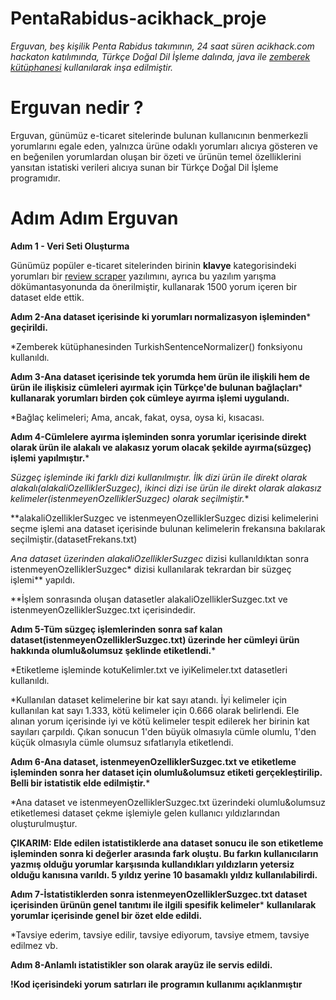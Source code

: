 # PentaRabidus-acikhack_proje

 *Erguvan, beş kişilik Penta Rabidus takımının, 24 saat süren acikhack.com hackaton katılımında, Türkçe Doğal Dil İşleme dalında, java ile [zemberek kütüphanesi](https://github.com/ahmetaa/zemberek-nlp "zemberek kütüphanesi") kullanılarak inşa edilmiştir.*

# Erguvan nedir ?

 Erguvan, günümüz e-ticaret sitelerinde bulunan kullanıcının benmerkezli yorumlarını egale eden,
yalnızca ürüne odaklı yorumları alıcıya gösteren ve en beğenilen yorumlardan oluşan bir özeti ve ürünün temel özelliklerini yansıtan istatiski verileri alıcıya sunan bir Türkçe Doğal Dil İşleme programıdır.

# Adım Adım Erguvan

**Adım 1 - Veri Seti Oluşturma**

 Günümüz popüler e-ticaret sitelerinden birinin **klavye** kategorisindeki yorumları bir [review scraper](https://github.com/0x01h/hepsiburada-review-scraper "review scraper") yazılımını, ayrıca bu yazılım yarışma dökümantasyonunda da önerilmiştir, kullanarak 1500 yorum içeren bir dataset elde ettik.

**Adım 2-Ana dataset içerisinde ki yorumları normalizasyon işleminden*** **geçirildi.**

 *Zemberek kütüphanesinden TurkishSentenceNormalizer() fonksiyonu kullanıldı.

**Adım 3-Ana dataset içerisinde tek yorumda hem ürün ile ilişkili hem de ürün ile ilişkisiz cümleleri ayırmak için Türkçe'de bulunan bağlaçları*** **kullanarak yorumları birden çok cümleye ayırma işlemi uygulandı.**

 *Bağlaç kelimeleri; Ama, ancak, fakat, oysa, oysa ki, kısacası.

**Adım 4-Cümlelere ayırma işleminden sonra yorumlar içerisinde direkt olarak ürün ile alakalı ve alakasız yorum olacak şekilde ayırma(süzgeç) işlemi yapılmıştır.***

 *Süzgeç işleminde iki farklı dizi kullanılmıştır. İlk dizi ürün ile direkt olarak
   alakalı(alakaliOzelliklerSuzgec), ikinci dizi ise ürün ile direkt olarak alakasız
   kelimeler(istenmeyenOzelliklerSuzgec) olarak seçilmiştir.**

  **alakaliOzelliklerSuzgec ve istenmeyenOzelliklerSuzgec dizisi kelimelerini seçme işlemi ana dataset içerisinde bulunan kelimelerin frekansına bakılarak seçilmiştir.(datasetFrekans.txt)

 *Ana dataset üzerinden alakaliOzelliklerSuzgec* dizisi kullanıldıktan sonra istenmeyenOzelliklerSuzgec* dizisi kullanılarak tekrardan bir süzgeç işlemi** yapıldı.

  **İşlem sonrasında oluşan datasetler alakaliOzelliklerSuzgec.txt ve istenmeyenOzelliklerSuzgec.txt içerisindedir.

**Adım 5-Tüm süzgeç işlemlerinden sonra saf kalan dataset(istenmeyenOzelliklerSuzgec.txt) üzerinde her cümleyi ürün hakkında olumlu&olumsuz şeklinde etiketlendi.***

 *Etiketleme işleminde kotuKelimler.txt ve iyiKelimeler.txt datasetleri kullanıldı.

 *Kullanılan dataset kelimelerine bir kat sayı atandı. İyi kelimeler için kullanılan kat sayı 1.333, kötü kelimeler için 0.666 olarak belirlendi. Ele alınan yorum içerisinde iyi ve kötü kelimeler tespit edilerek her birinin kat sayıları çarpıldı. Çıkan sonucun 1'den büyük olmasıyla cümle olumlu, 1'den küçük olmasıyla cümle olumsuz sıfatlarıyla etiketlendi.

**Adım 6-Ana dataset, istenmeyenOzelliklerSuzgec.txt ve etiketleme işleminden sonra her dataset için olumlu&olumsuz etiketi gerçekleştirilip. Belli bir istatistik elde edilmiştir.***

 *Ana dataset ve istenmeyenOzelliklerSuzgec.txt üzerindeki olumlu&olumsuz etiketlemesi dataset çekme işlemiyle gelen kullanıcı yıldızlarından
   oluşturulmuştur.

**ÇIKARIM: Elde edilen istatistiklerde ana dataset sonucu ile son etiketleme işleminden sonra ki değerler arasında fark oluştu. Bu farkın kullanıcıların yazmış olduğu yorumlar karşısında kullandıkları yıldızların yetersiz olduğu kanısına varıldı. 5 yıldız yerine 10 basamaklı yıldız kullanılabilirdi.**

**Adım 7-İstatistiklerden sonra istenmeyenOzelliklerSuzgec.txt dataset içerisinden ürünün genel tanıtımı ile ilgili spesifik kelimeler*** **kullanılarak yorumlar içerisinde genel bir özet elde edildi.**

  *Tavsiye ederim, tavsiye edilir, tavsiye ediyorum, tavsiye etmem, tavsiye edilmez vb.

**Adım 8-Anlamlı istatistikler son olarak arayüz ile servis edildi.**

**!Kod içerisindeki yorum satırları ile programın kullanımı açıklanmıştır**



